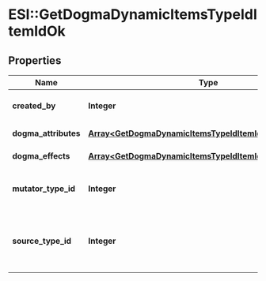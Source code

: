 # ESI::GetDogmaDynamicItemsTypeIdItemIdOk

## Properties
Name | Type | Description | Notes
------------ | ------------- | ------------- | -------------
**created_by** | **Integer** | The ID of the character who created the item | 
**dogma_attributes** | [**Array&lt;GetDogmaDynamicItemsTypeIdItemIdDogmaAttribute&gt;**](GetDogmaDynamicItemsTypeIdItemIdDogmaAttribute.md) | dogma_attributes array | 
**dogma_effects** | [**Array&lt;GetDogmaDynamicItemsTypeIdItemIdDogmaEffect&gt;**](GetDogmaDynamicItemsTypeIdItemIdDogmaEffect.md) | dogma_effects array | 
**mutator_type_id** | **Integer** | The type ID of the mutator used to generate the dynamic item. | 
**source_type_id** | **Integer** | The type ID of the source item the mutator was applied to create the dynamic item. | 



